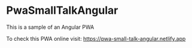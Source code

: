# PwaSmallTalkAngular

This is a sample of an Angular PWA

To check this PWA online visit:
<https://pwa-small-talk-angular.netlify.app>
